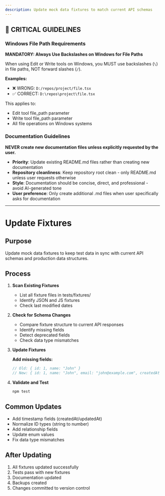 ```yaml
---
description: Update mock data fixtures to match current API schemas
---
```


## 🚨 CRITICAL GUIDELINES

### Windows File Path Requirements

**MANDATORY: Always Use Backslashes on Windows for File Paths**

When using Edit or Write tools on Windows, you MUST use backslashes (`\`) in file paths, NOT forward slashes (`/`).

**Examples:**
- ❌ WRONG: `D:/repos/project/file.tsx`
- ✅ CORRECT: `D:\repos\project\file.tsx`

This applies to:
- Edit tool file_path parameter
- Write tool file_path parameter
- All file operations on Windows systems


### Documentation Guidelines

**NEVER create new documentation files unless explicitly requested by the user.**

- **Priority**: Update existing README.md files rather than creating new documentation
- **Repository cleanliness**: Keep repository root clean - only README.md unless user requests otherwise
- **Style**: Documentation should be concise, direct, and professional - avoid AI-generated tone
- **User preference**: Only create additional .md files when user specifically asks for documentation


---

# Update Fixtures

## Purpose
Update mock data fixtures to keep test data in sync with current API schemas and production data structures.

## Process

1. **Scan Existing Fixtures**
   - List all fixture files in tests/fixtures/
   - Identify JSON and JS fixtures
   - Check last modified dates

2. **Check for Schema Changes**
   - Compare fixture structure to current API responses
   - Identify missing fields
   - Detect deprecated fields
   - Check data type mismatches

3. **Update Fixtures**

   **Add missing fields:**
   ```javascript
   // Old: { id: 1, name: "John" }
   // New: { id: 1, name: "John", email: "john@example.com", createdAt: "2024-01-01" }
   ```

4. **Validate and Test**
   ```bash
   npm test
   ```

## Common Updates

- Add timestamp fields (createdAt/updatedAt)
- Normalize ID types (string to number)
- Add relationship fields
- Update enum values
- Fix data type mismatches

## After Updating

1. All fixtures updated successfully
2. Tests pass with new fixtures
3. Documentation updated
4. Backups created
5. Changes committed to version control
